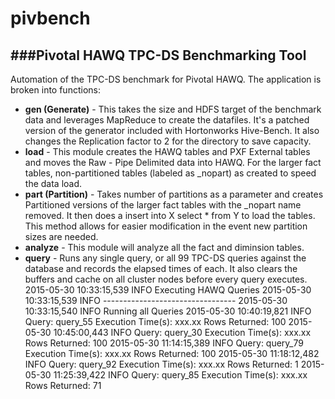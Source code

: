 # pivbench
###Pivotal HAWQ TPC-DS Benchmarking Tool
--

Automation of the TPC-DS benchmark for Pivotal HAWQ.
The application is broken into functions:

* **gen (Generate)** - This takes the size and HDFS target of the benchmark data and leverages MapReduce to create the datafiles.   It's a patched version of the generator included with Hortonworks Hive-Bench.  It also changes the Replication factor to 2 for the directory to save capacity.  
* **load** - This module creates the HAWQ tables and PXF External tables and moves the Raw - Pipe Delimited data into HAWQ.  For the larger fact tables, non-partitioned tables (labeled as _nopart) as created to speed the data load.
* **part (Partition)** - Takes number of partitions as a parameter and creates Partitioned versions of the larger fact tables with the _nopart name removed.  It then does a insert into X select * from Y to load the tables.  This method allows for easier modification in the event new partition sizes are needed.
* **analyze** - This module will analyze all the fact and diminsion tables.
*  **query** - Runs any single query, or all 99 TPC-DS queries against the database and records the elapsed times of each.  It also clears the buffers and cache on all cluster nodes before every query executes.
    2015-05-30 10:33:15,539 INFO Executing HAWQ Queries
    2015-05-30 10:33:15,539 INFO ---------------------------------
    2015-05-30 10:33:15,540 INFO Running all Queries
    2015-05-30 10:40:19,821 INFO Query: query_55   Execution Time(s): xxx.xx  Rows Returned: 100
    2015-05-30 10:45:00,443 INFO Query: query_30   Execution Time(s): xxx.xx  Rows Returned: 100
    2015-05-30 11:14:15,389 INFO Query: query_79   Execution Time(s): xxx.xx  Rows Returned: 100
    2015-05-30 11:18:12,482 INFO Query: query_92   Execution Time(s): xxx.xx  Rows Returned: 1
    2015-05-30 11:25:39,422 INFO Query: query_85   Execution Time(s): xxx.xx  Rows Returned: 71
